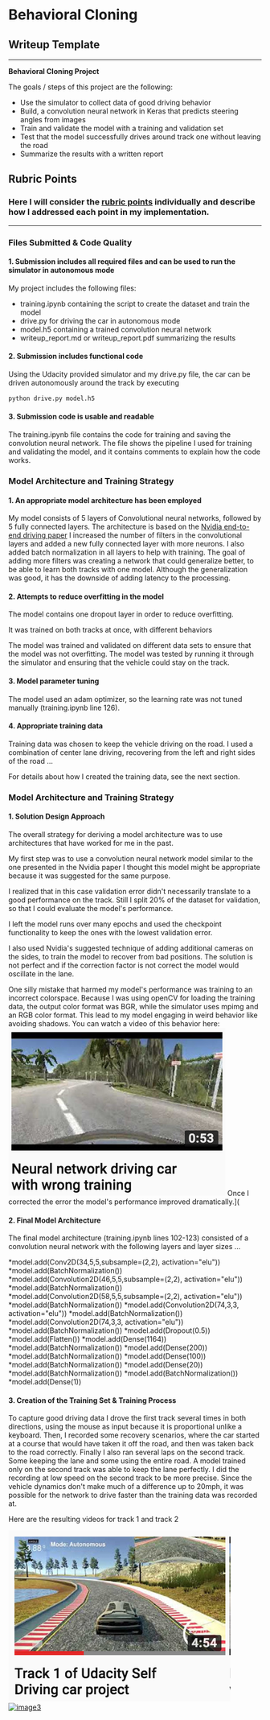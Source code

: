 # **Behavioral Cloning** 

## Writeup Template


---

**Behavioral Cloning Project**

The goals / steps of this project are the following:
* Use the simulator to collect data of good driving behavior
* Build, a convolution neural network in Keras that predicts steering angles from images
* Train and validate the model with a training and validation set
* Test that the model successfully drives around track one without leaving the road
* Summarize the results with a written report


[//]: # (Image References)

[image1]: ./examples/training_problems.png "Training Problems"
[image2]: ./examples/track1.png "Track1"
[image3]: ./examples/ptrack2.png "Track2"


## Rubric Points
### Here I will consider the [rubric points](https://review.udacity.com/#!/rubrics/432/view) individually and describe how I addressed each point in my implementation.  

---
### Files Submitted & Code Quality

#### 1. Submission includes all required files and can be used to run the simulator in autonomous mode

My project includes the following files:
* training.ipynb containing the script to create the dataset and train the model
* drive.py for driving the car in autonomous mode
* model.h5 containing a trained convolution neural network 
* writeup_report.md or writeup_report.pdf summarizing the results

#### 2. Submission includes functional code
Using the Udacity provided simulator and my drive.py file, the car can be driven autonomously around the track by executing 
```sh
python drive.py model.h5
```

#### 3. Submission code is usable and readable

The training.ipynb file contains the code for training and saving the convolution neural network. The file shows the pipeline I used for training and validating the model, and it contains comments to explain how the code works.

### Model Architecture and Training Strategy

#### 1. An appropriate model architecture has been employed

My model consists of 5 layers of Convolutional neural networks, followed by 5 fully connected layers. The architecture is based on the [Nvidia end-to-end driving paper](https://arxiv.org/abs/1604.07316)
I increased the number of filters in the convolutional layers and added a new fully connected layer with more neurons.
I also added batch normalization in all layers to help with training.
The goal of adding more filters was creating a network that could generalize better, to be able to learn both tracks with one model. Although the generalization was good, it has the downside of adding latency to the processing.

#### 2. Attempts to reduce overfitting in the model

The model contains one dropout layer in order to reduce overfitting.

It was trained on both tracks at once, with different behaviors

The model was trained and validated on different data sets to ensure that the model was not overfitting. The model was tested by running it through the simulator and ensuring that the vehicle could stay on the track.

#### 3. Model parameter tuning

The model used an adam optimizer, so the learning rate was not tuned manually (training.ipynb line 126).

#### 4. Appropriate training data

Training data was chosen to keep the vehicle driving on the road. I used a combination of center lane driving, recovering from the left and right sides of the road ... 

For details about how I created the training data, see the next section. 

### Model Architecture and Training Strategy

#### 1. Solution Design Approach

The overall strategy for deriving a model architecture was to use architectures that have worked for me in the past.

My first step was to use a convolution neural network model similar to the one presented in the Nvidia paper I thought this model might be appropriate because it was suggested for the same purpose.

I realized that in this case validation error didn't necessarily translate to a good performance on the track. Still I split 20% of the dataset for validation, so that I could evaluate the model's performance.

I left the model runs over many epochs and used the checkpoint functionality to keep the ones with the lowest validation error.

I also used Nvidia's suggested technique of adding additional cameras on the sides, to train the model to recover from bad positions. The solution is not perfect and if the correction factor is not correct the model would oscillate in the lane. 

One silly mistake that harmed my model's performance was training to an incorrect colorspace. Because I was using openCV for loading the training data, the output color format was BGR, while the simulator uses mpimg and an RGB color format. 
This lead to my model engaging in weird behavior like avoiding shadows. You can watch a video of this behavior here:  
[![image1]](https://www.youtube.com/watch?v=WsGICYafbP8)
Once I corrected the error the model's performance improved dramatically.](


#### 2. Final Model Architecture

The final model architecture (training.ipynb lines 102-123) consisted of a convolution neural network with the following layers and layer sizes ...

*model.add(Conv2D(34,5,5,subsample=(2,2), activation="elu"))
*model.add(BatchNormalization())
*model.add(Convolution2D(46,5,5,subsample=(2,2), activation="elu"))
*model.add(BatchNormalization())
*model.add(Convolution2D(58,5,5,subsample=(2,2), activation="elu"))
*model.add(BatchNormalization())
*model.add(Convolution2D(74,3,3, activation="elu"))
*model.add(BatchNormalization())
*model.add(Convolution2D(74,3,3, activation="elu"))
*model.add(BatchNormalization())
*model.add(Dropout(0.5))
*model.add(Flatten())
*model.add(Dense(1164))
*model.add(BatchNormalization())
*model.add(Dense(200))
*model.add(BatchNormalization())
*model.add(Dense(100))
*model.add(BatchNormalization())
*model.add(Dense(20))
*model.add(BatchNormalization())
*model.add(BatchNormalization())
*model.add(Dense(1))


#### 3. Creation of the Training Set & Training Process

To capture good driving data I drove the first track several times in both directions, using the mouse as input because it is proportional unlike a keyboard.
Then, I recorded some recovery scenarios, where the car started at a course that would have taken it off the road, and then was taken back to the road correctly.
Finally I also ran several laps on the second track. Some keeping the lane and some using the entire road. A model trained only on the second track was able to keep the lane perfectly.
I did the recording at low speed on the second track to be more precise. Since the vehicle dynamics don't make much of a difference up to 20mph, it was possible for the network to drive faster than the training data was recorded at.

Here are the resulting videos for track 1 and track 2

[![image2]](https://www.youtube.com/watch?v=IssoLpW3kh0) [![image3]](https://www.youtube.com/watch?v=ayG4ItZhvhw)

